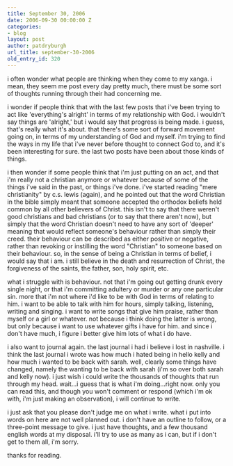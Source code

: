 ```yaml
---
title: September 30, 2006
date: 2006-09-30 00:00:00 Z
categories:
- blog
layout: post
author: patdryburgh
url_title: september-30-2006
old_entry_id: 320
---
```


i often wonder what people are thinking when they come to my xanga.  i mean, they seem me post every day pretty much, there must be some sort of thoughts running through their had concerning me.  

i wonder if people think that with the last few posts that i've been trying to act like 'everything's alright' in terms of my relationship with God.  i wouldn't say things are 'alright,' but i would say that progress is being made.  i guess, that's really what it's about.  that there's some sort of forward movement going on, in terms of my understanding of God and myself.  i'm trying to find the ways in my life that i've never before thought to connect God to, and it's been interesting for sure.  the last two posts have been about those kinds of things. 

i then wonder if some people think that i'm just putting on an act, and that i'm really not a christian anymore or whatever because of some of the things i've said in the past, or things i've done.  i've started reading "mere christianity" by c.s. lewis (again), and he pointed out that the word Christian in the bible simply meant that someone accepted the orthodox beliefs held common by all other believers of Christ.  this isn't to say that there weren't good christians and bad christians (or to say that there aren't now), but simply that the word Christian doesn't need to have any sort of 'deeper' meaning that would reflect someone's behaviour rather than simply their creed.  their behaviour can be described as either positive or negative, rather than revoking or instilling the word "Christian" to someone based on their behaviour.  so, in the sense of being a Christian in terms of belief, i would say that i am.  i still believe in the death and resurrection of Christ, the forgiveness of the saints, the father, son, holy spirit, etc.  

what i struggle with is behaviour.  not that i'm going out getting drunk every single night, or that i'm committing adultery or murder or any one particular sin.  more that i'm not where i'd like to be with God in terms of relating to him.  i want to be able to talk with him for hours, simply talking, listening, writing and singing.  i want to write songs that give him praise, rather than myself or a girl or whatever.  not because i think doing the latter is wrong, but only because i want to use whatever gifts i have for him.  and since i don't have much, i figure i better give him lots of what i do have. 

i also want to journal again.  the last journal i had i believe i lost in nashville.  i think the last journal i wrote was how much i hated being in hello kelly and how much i wanted to be back with sarah.  well, clearly some things have changed, namely the wanting to be back with sarah (i'm so over both sarah and kelly now).  i just wish i could write the thousands of thoughts that run through my head.  wait...i guess that is what i'm doing...right now.  only you can read this, and though you won't comment or respond (which i'm ok with, i'm just making an observation), i will continue to write.  

i just ask that you please don't judge me on what i write.  what i put into words on here are not well planned out.  i don't have an outline to follow, or a three-point message to give.  i just have thoughts, and a few thousand english words at my disposal.  i'll try to use as many as i can, but if i don't get to them all, i'm sorry. 

thanks for reading.